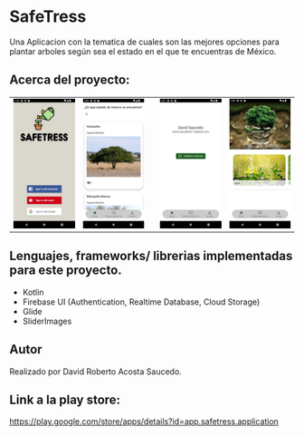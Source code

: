 # SafeTress
Una Aplicacion con la tematica de cuales son las mejores opciones para plantar arboles según sea el estado en el que te encuentras de México.

## Acerca del proyecto:

<table style="width:100%">
  <tr>
    <td>
	<a href="https://play.google.com/store/apps/details?id=app.safetress.application">
  		<img src="https://raw.githubusercontent.com/DavidRoberto02/Imagen/main/safetress.webp">
	</a>
	</td>
    <td>
	<a href="https://play.google.com/store/apps/details?id=app.safetress.application">
  		<img src="https://raw.githubusercontent.com/DavidRoberto02/Imagen/main/safetress2.webp">
	</a>
	</td>
    <td>
    <td>
	<a href="https://play.google.com/store/apps/details?id=app.safetress.application">
  		<img src="https://raw.githubusercontent.com/DavidRoberto02/Imagen/main/safetress4.webp">
	</a>
	</td>
    <td>
	<a href="https://play.google.com/store/apps/details?id=app.safetress.application">
  		<img src="https://raw.githubusercontent.com/DavidRoberto02/Imagen/main/safetress3.webp">
	</a>
	</td>
  </tr>
  <tr>
  </tr>
</table>
</table>

## Lenguajes, frameworks/ librerias implementadas para este proyecto.
- Kotlin
- Firebase UI (Authentication, Realtime Database, Cloud Storage)
- Glide
- SliderImages

## Autor
Realizado por David Roberto Acosta Saucedo.

## Link a la play store:
https://play.google.com/store/apps/details?id=app.safetress.application





